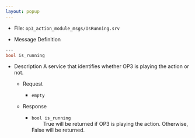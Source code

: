 ```yaml
---
layout: popup
---
```


- File: `op3_action_module_msgs/IsRunning.srv`

- Message Definition
 ```c
 ---
 bool is_running
 ```

- Description
A service that identifies whether OP3 is playing the action or not.  

  - Request  
    * `empty`   

  - Response
    * `bool is_running`   
&emsp;&emsp; True will be returned if OP3 is playing the action. Otherwise, False will be returned.   

